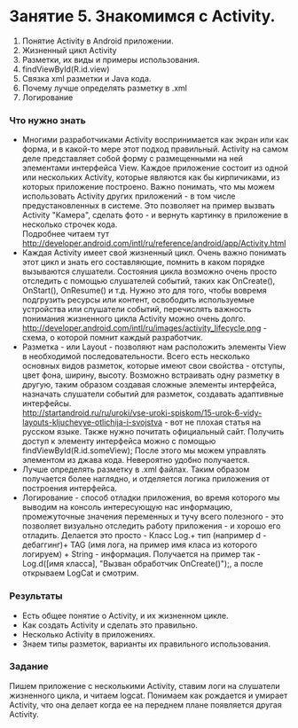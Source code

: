 ﻿# Занятие 5. Знакомимся с Activity.

1. Понятие Activity в Android приложении.
2. Жизненный цикл Activity
3. Разметки, их виды и примеры использования.
4. findViewById(R.id.view)
5. Связка xml разметки и Java кода.
6. Почему лучше определять разметку в .xml
7. Логирование

### Что нужно знать
* Многими разработчиками Activity воспринимается как экран или как форма, и в какой-то мере этот подход правильный. Activity на самом деле представляет собой форму с размещенными на ней элементами интерфейса View. Каждое приложение состоит из одной или нескольких Activity, которые являются как бы кирпичиками, из которых приложение построено. Важно понимать, что мы можем использовать Activity других приложений - в том числе предустановленных в системе. Это позволяет на пример вызвать Activity "Камера", сделать фото - и вернуть картинку в приложение в несколько строчек кода.  
Подробнее читаем тут http://developer.android.com/intl/ru/reference/android/app/Activity.html
* Каждая Activity имеет свой жизненный цикл. Очень важно понимать этот цикл и знать его составляющие, помнить в каком порядке вызываются слушатели. Состояния цикла возможно очень просто отследить с помощью слушателей событий, таких как OnCreate(), OnStart(), OnResume() и т.д. Нужно это для того, чтобы вовремя подгрузить ресурсы или контент, освободить используемые устройства или слушатели событий, перечислять важность понимания жизненного цикла Activity можно очень долго.   
http://developer.android.com/intl/ru/images/activity_lifecycle.png - схема, о которой помнит каждый разработчик. 
* Разметка - или Layout - позволяют нам расположить элементы View в необходимой последовательности. Всего есть несколько основных видов разметок, которые имеют свои свойства - отступы, цвет фона, ширину, высоту. Возможно встраивать одну разметку в другую, таким образом создавая сложные элементы интерфейса, назначать слушатели событий для разметок, создавать адаптивные интерфейсы.   
http://startandroid.ru/ru/uroki/vse-uroki-spiskom/15-urok-6-vidy-layouts-kljuchevye-otlichija-i-svojstva - вот не плохая статья на русском языке. Также нужно почитать официальный сайт. 
Получить доступ к элементу интерфейса можно с помощью findViewById(R.id.someView); После этого мы можем управлять элементом из джава кода. Невероятно удобно получается.
* Лучше определять разметку в .xml файлах. Таким образом получается более наглядно, и отделяется логика приложения от построения интерфейса.  
* Логирование - способ отладки приложения, во время которого мы выводим на консоль интересующую нас информацию, промежуточные значения переменных и тучу всего полезного - это позволяет визуально отследить работу приложения - и хорошо его отладить. Делается это просто - Класс Log.+ тип (например d - дебаггинг)+ TAG (имя лога, на пример имя класа из которого логируем) + String - информация. Получается на пример так - Log.d([имя класса], "Вызван обработчик OnCreate()");, а после открываем LogCat и смотрим.  

### Результаты
* Есть общее понятие о Activity, и их жизненном цикле. 
* Как создать Activity и сделать это правильно. 
* Несколько Activity в приложениях. 
* Знаем типы разметок, варианты их правильного использования. 

### Задание 
Пишем приложение с несколькими Activity, ставим логи на слушатели жизненного цикла, и читаем logcat.  Понимаем как рождается и умирает Activity, что она делает когда ее на переднем плане появляется другая Activity. 

